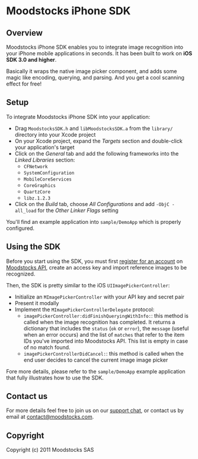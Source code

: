 # Moodstocks iPhone SDK

## Overview

Moodstocks iPhone SDK enables you to integrate image recognition into your iPhone mobile applications in seconds. It has been built to work on **iOS SDK 3.0 and higher**.

Basically it wraps the native image picker component, and adds some magic like encoding, querying, and parsing.
And you get a cool scanning effect for free!

## Setup

To integrate Moodstocks iPhone SDK into your application:

*   Drag `MoodstocksSDK.h` and `libMoodstocksSDK.a` from the `library/` directory into your Xcode project
*   On your Xcode project, expand the _Targets_ section and double-click your application's target
*   Click on the _General_ tab and add the following frameworks into the _Linked Libraries_ section:
	*   `CFNetwork`
	*   `SystemConfiguration`
	*   `MobileCoreServices`
	*   `CoreGraphics`
	*   `QuartzCore`
	*   `libz.1.2.3`
*   Click on the _Build_ tab, choose _All Configurations_ and add `-ObjC -all_load` for the _Other Linker Flags_ setting

You'll find an example application into `sample/DemoApp` which is properly configured.

## Using the SDK

Before you start using the SDK, you must first [register for an account](http://api.moodstocks.com/signup)
on [Moodstocks API](http://www.moodstocks.com/visual-search-as-a-service/), create an access key and import reference images
to be recognized.

Then, the SDK is pretty similar to the iOS `UIImagePickerController`:

*   Initialize an `MImagePickerController` with your API key and secret pair
*   Present it modally 
*   Implement the `MImagePickerControllerDelegate` protocol:
	*   `imagePickerController:didFinishQueryingWithInfo:`: this method is called when the image recognition has completed.
	     It returns a dictionary that includes the `status` (`ok` or `error`), the `message` (useful when an error occurs) and the
	     list of `matches` that refer to the item IDs you've imported into Moodstocks API.
	     This list is empty in case of no match found.
	*   `imagePickerControllerDidCancel:`: this method is called when the end user decides to cancel the current image image picker

Fore more details, please refer to the `sample/DemoApp` example application that fully illustrates how to use the SDK.

## Contact us

For more details feel free to join us on our [support chat](http://moodstocks.campfirenow.com/2416e), or contact us by email at
<a href="m&#x61;&#x69;l&#116;&#111;:&#x63;&#x6F;&#110;&#x74;&#097;&#099;&#x74;&#064;&#109;&#x6F;&#x6F;&#x64;&#115;&#x74;&#111;&#099;&#x6B;s&#x2E;&#099;&#x6F;&#109;">&#x63;&#x6F;&#110;&#x74;&#097;&#099;&#x74;&#064;&#109;&#x6F;&#x6F;&#x64;&#115;&#x74;&#111;&#099;&#x6B;s&#x2E;&#099;&#x6F;&#109;</a>.

## Copyright

Copyright (c) 2011 Moodstocks SAS

